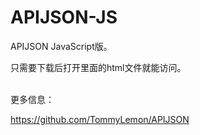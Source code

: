 # APIJSON-JS
APIJSON JavaScript版。

只需要下载后打开里面的html文件就能访问。
<br />
<br />

更多信息：

https://github.com/TommyLemon/APIJSON
